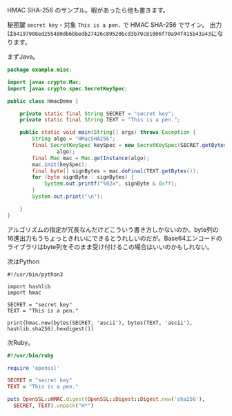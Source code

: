 HMAC SHA-256 のサンプル。暇があったら他も書きます。

秘密鍵 `secret key`・対象 `This is a pen.` で HMAC SHA-256 でサイン。
出力は`b4197908ed255480db6bbedb27426c89520bcd3b79c81006f70a94f415b43a43`になります。

まずJava。

```java
package example.misc;

import javax.crypto.Mac;
import javax.crypto.spec.SecretKeySpec;

public class HmacDemo {

    private static final String SECRET = "secret key";
    private static final String TEXT = "This is a pen.";

    public static void main(String[] args) throws Exception {
        String algo = "HMacSHA256";
        final SecretKeySpec keySpec = new SecretKeySpec(SECRET.getBytes(),
                algo);
        final Mac mac = Mac.getInstance(algo);
        mac.init(keySpec);
        final byte[] signBytes = mac.doFinal(TEXT.getBytes());
        for (byte signByte : signBytes) {
            System.out.printf("%02x", signByte & 0xff);
        }
        System.out.print("\n");

    }
}
```
アルゴリズムの指定が冗長なんだけどこういう書き方しかないのか。byte列の16進出力もうちょっときれいにできるとうれしいのだが。Base64エンコードのライブラリはbyte列をそのまま受け付けるこの場合はいいのかもしれない。

次はPython

```python3
#!/usr/bin/python3

import hashlib
import hmac

SECRET = "secret key"
TEXT = "This is a pen."

print(hmac.new(bytes(SECRET, 'ascii'), bytes(TEXT, 'ascii'), hashlib.sha256).hexdigest())
```


次Ruby。

```ruby
#!/usr/bin/ruby

require 'openssl'

SECRET = "secret key"
TEXT = "This is a pen."

puts OpenSSL::HMAC.digest(OpenSSL::Digest::Digest.new('sha256'),
  SECRET, TEXT).unpack("H*")
```
